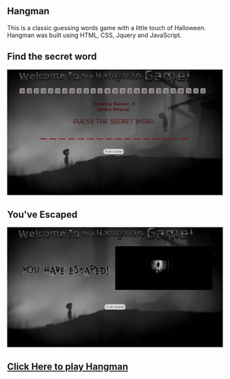 ## Hangman

This is a classic guessing words game with a little touch of Halloween.
Hangman was built using HTML, CSS, Jquery and JavaScript.

## Find the secret word

![alt text](https://github.com/owelchez/Hangman/blob/master/assets/images/screenshots/1.jpg "Find Secret Word")

## You've Escaped

![alt text](https://github.com/owelchez/Hangman/blob/master/assets/images/screenshots/2.jpg "You've Escaped!")

## [Click Here to play Hangman](https://desolate-lowlands-26032.herokuapp.com/)